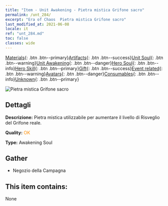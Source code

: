 ```yaml
---
title: "Item - Unit Awakening - Pietra mistica Grifone sacro"
permalink: /unt_284/
excerpt: "Era of Chaos  Pietra mistica Grifone sacro"
last_modified_at: 2021-06-08
locale: it
ref: "unt_284.md"
toc: false
classes: wide
---
```

 [Materials](/ItemsIT/){: .btn .btn--primary}[Artifacts](/ItemsIT/Artifacts/){: .btn .btn--success}[Unit Soul](/ItemsIT/UnitSoul/){: .btn .btn--warning}[Unit Awakening](/ItemsIT/UnitAwakening/){: .btn .btn--danger}[Hero Soul](/ItemsIT/HeroSoul/){: .btn .btn--info}[Hero Skill](/ItemsIT/HeroSkill/){: .btn .btn--primary}[Gift](/ItemsIT/Gift/){: .btn .btn--success}[Event related](/ItemsIT/Events/){: .btn .btn--warning}[Avatars](/ItemsIT/Avatars/){: .btn .btn--danger}[Consumables](/ItemsIT/Consumables/){: .btn .btn--info}[Unknown](/ItemsIT/Unknown/){: .btn .btn--primary}

 ![Pietra mistica Grifone sacro](/images/u/tia_shijiu.jpg)

## Dettagli
 **Descrizione:** Pietra mistica utilizzabile per aumentare il livello di Risveglio del Grifone reale.

 **Quality:** <span style="color: #FF8C00">OK</span>

 **Type:** Awakening Soul

## Gather

*    Negozio della Campagna 

## This item contains:

  None

